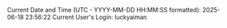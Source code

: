 Current Date and Time (UTC - YYYY-MM-DD HH:MM:SS formatted): 2025-06-18 23:56:22
Current User's Login: luckyaiman
